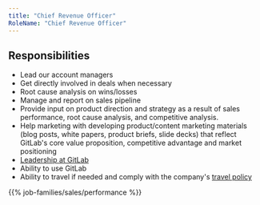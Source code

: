 ```yaml
---
title: "Chief Revenue Officer"
RoleName: "Chief Revenue Officer"
---
```


## Responsibilities

- Lead our account managers
- Get directly involved in deals when necessary
- Root cause analysis on wins/losses
- Manage and report on sales pipeline
- Provide input on product direction and strategy as a result of sales
  performance, root cause analysis, and competitive analysis.
- Help marketing with developing product/content marketing materials (blog
  posts, white papers, product briefs, slide decks) that reflect GitLab's core
  value proposition, competitive advantage and market positioning
- [Leadership at GitLab](/handbook/company/structure/#e-group)
- Ability to use GitLab
- Ability to travel if needed and comply with the company's [travel policy](/handbook/finance/travel/)

{{% job-families/sales/performance %}}
